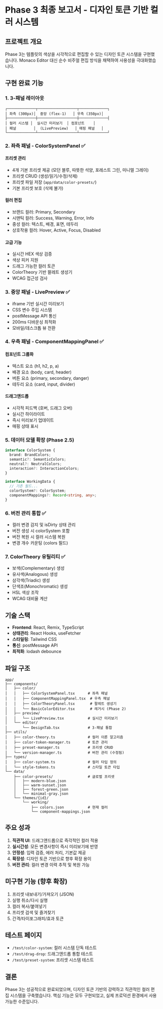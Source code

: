 # Phase 3 최종 보고서 - 디자인 토큰 기반 컬러 시스템

## 프로젝트 개요
Phase 3는 템플릿의 색상을 시각적으로 편집할 수 있는 디자인 토큰 시스템을 구현했습니다.
Monaco Editor 대신 순수 비주얼 편집 방식을 채택하여 사용성을 극대화했습니다.

## 구현 완료 기능

### 1. 3-패널 레이아웃
```
┌─────────────┬──────────────────┬─────────────┐
│ 좌측 (300px)│  중앙 (flex-1)   │ 우측 (350px)│
├─────────────┼──────────────────┼─────────────┤
│ 컬러 시스템 │  실시간 미리보기  │ 컴포넌트    │
│ 패널        │  (LivePreview)   │ 매핑 패널   │
└─────────────┴──────────────────┴─────────────┘
```

### 2. 좌측 패널 - ColorSystemPanel ✅
#### 프리셋 관리
- 4개 기본 프리셋 제공 (모던 블루, 따뜻한 석양, 포레스트 그린, 미니멀 그레이)
- 프리셋 CRUD (생성/읽기/수정/삭제)
- 프리셋 파일 저장 (`app/data/color-presets/`)
- 기본 프리셋 보호 (삭제 불가)

#### 컬러 편집
- 브랜드 컬러: Primary, Secondary
- 시맨틱 컬러: Success, Warning, Error, Info
- 중성 컬러: 텍스트, 배경, 표면, 테두리
- 상호작용 컬러: Hover, Active, Focus, Disabled

#### 고급 기능
- 실시간 HEX 색상 검증
- 색상 피커 지원
- 드래그 가능한 컬러 토큰
- ColorTheory 기반 팔레트 생성기
- WCAG 접근성 검사

### 3. 중앙 패널 - LivePreview ✅
- iframe 기반 실시간 미리보기
- CSS 변수 주입 시스템
- postMessage API 통신
- 200ms 디바운싱 최적화
- 모바일/데스크톱 뷰 전환

### 4. 우측 패널 - ComponentMappingPanel ✅
#### 컴포넌트 그룹화
- 텍스트 요소 (h1, h2, p, a)
- 배경 요소 (body, card, header)
- 버튼 요소 (primary, secondary, danger)
- 테두리 요소 (card, input, divider)

#### 드래그앤드롭
- 시각적 피드백 (호버, 드래그 오버)
- 실시간 하이라이트
- 즉시 미리보기 업데이트
- 매핑 상태 표시

### 5. 데이터 모델 확장 (Phase 2.5)
```typescript
interface ColorSystem {
  brand: BrandColors;
  semantic?: SemanticColors;
  neutral?: NeutralColors;
  interaction?: InteractionColors;
}

interface WorkingData {
  // 기존 필드...
  colorSystem?: ColorSystem;
  componentMappings?: Record<string, any>;
}
```

### 6. 버전 관리 통합 ✅
- 컬러 변경 감지 및 isDirty 상태 관리
- 버전 생성 시 colorSystem 포함
- 버전 복원 시 컬러 시스템 복원
- 변경 개수 카운팅 (colors 필드)

### 7. ColorTheory 유틸리티 ✅
- 보색(Complementary) 생성
- 유사색(Analogous) 생성
- 삼각색(Triadic) 생성
- 단색조(Monochromatic) 생성
- HSL 색상 조작
- WCAG 대비율 계산

## 기술 스택
- **Frontend**: React, Remix, TypeScript
- **상태관리**: React Hooks, useFetcher
- **스타일링**: Tailwind CSS
- **통신**: postMessage API
- **최적화**: lodash debounce

## 파일 구조
```
app/
├── components/
│   ├── color/
│   │   ├── ColorSystemPanel.tsx      # 좌측 패널
│   │   ├── ComponentMappingPanel.tsx  # 우측 패널
│   │   ├── ColorTheoryPanel.tsx       # 팔레트 생성기
│   │   └── BasicColorEditor.tsx       # 레거시 (Phase 2)
│   ├── preview/
│   │   └── LivePreview.tsx           # 실시간 미리보기
│   └── editor/
│       └── DesignTab.tsx             # 3-패널 통합
├── utils/
│   ├── color-theory.ts               # 컬러 이론 알고리즘
│   ├── color-token-manager.ts        # 토큰 관리
│   ├── preset-manager.ts             # 프리셋 CRUD
│   └── version-manager.ts            # 버전 관리 (수정됨)
├── types/
│   ├── color-system.ts               # 컬러 타입 정의
│   └── style-tokens.ts               # 스타일 토큰 타입
└── data/
    ├── color-presets/                # 글로벌 프리셋
    │   ├── modern-blue.json
    │   ├── warm-sunset.json
    │   ├── forest-green.json
    │   └── minimal-gray.json
    └── themes/{id}/
        └── working/
            ├── colors.json           # 현재 컬러
            └── component-mappings.json

```

## 주요 성과
1. **직관적 UI**: 드래그앤드롭으로 즉각적인 컬러 적용
2. **실시간성**: 모든 변경사항이 즉시 미리보기에 반영
3. **안정성**: 입력 검증, 에러 처리, 기본값 제공
4. **확장성**: 디자인 토큰 기반으로 향후 확장 용이
5. **버전 관리**: 컬러 변경 이력 추적 및 복원 가능

## 미구현 기능 (향후 확장)
1. 프리셋 내보내기/가져오기 (JSON)
2. 실행 취소/다시 실행
3. 컬러 복사/붙여넣기
4. 프리셋 검색 및 즐겨찾기
5. 간격/타이포그래피/효과 토큰

## 테스트 페이지
- `/test/color-system`: 컬러 시스템 단독 테스트
- `/test/drag-drop`: 드래그앤드롭 통합 테스트
- `/test/preset-system`: 프리셋 시스템 테스트

## 결론
Phase 3는 성공적으로 완료되었으며, 디자인 토큰 기반의 강력하고 직관적인 컬러 편집 시스템을 구축했습니다. 
핵심 기능은 모두 구현되었고, 실제 프로덕션 환경에서 사용 가능한 수준입니다.
